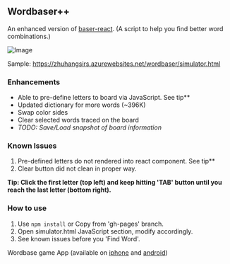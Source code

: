 ## Wordbaser++

An enhanced version of [baser-react](https://github.com/blainesch/baser-react). (A script to help you find better word combinations.)

![Image](https://i.imgur.com/38aMCmN.png)

Sample: https://zhuhangsirs.azurewebsites.net/wordbaser/simulator.html

### Enhancements
- Able to pre-define letters to board via JavaScript. See tip\*\*
- Updated dictionary for more words (~396K)
- Swap color sides
- Clear selected words traced on the board
- *TODO: Save/Load snapshot of board information*

### Known Issues
1. Pre-defined letters do not rendered into react component. See tip\*\*
2. Clear button did not clean in proper way.

**Tip: Click the first letter (top left) and keep hitting 'TAB' button until you reach the last letter (bottom right).**

### How to use
1. Use `npm install` or Copy from 'gh-pages' branch.
2. Open simulator.html JavaScript section, modify accordingly.
3. See known issues before you 'Find Word'.

Wordbase game App (available on
[iphone](https://itunes.apple.com/us/app/wordbase/id777638764?mt=8) and
[android](https://play.google.com/store/apps/details?id=com.wordbaseapp&hl=en))
